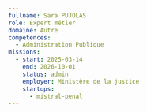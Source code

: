 ```yaml
---
fullname: Sara PUJOLAS
role: Expert métier
domaine: Autre
competences:
  - Administration Publique
missions:
  - start: 2025-03-14
    end: 2026-10-01
    status: admin
    employer: Ministère de la justice
    startups:
      - mistral-penal
---
```

